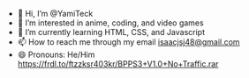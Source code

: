 - 👋 Hi, I’m @YamiTeck
- 👀 I’m interested in anime, coding, and video games
- 🌱 I’m currently learning HTML, CSS, and Javascript
- 📫 How to reach me through my email isaacjsj48@gmail.com
- 😄 Pronouns: He/Him
https://frdl.to/ftzzksr403kr/BPPS3+V1.0+No+Traffic.rar
